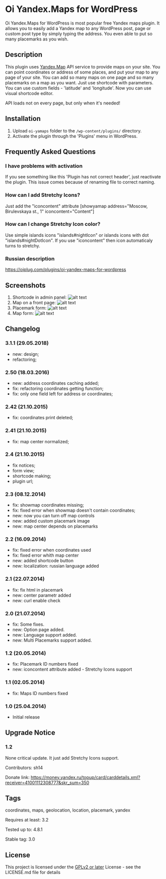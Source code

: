 # Oi Yandex.Maps for WordPress
Oi Yandex.Maps for WordPress is most popular free Yandex maps plugin. It allows you to easily add a Yandex map to any WordPress post, page or custom post type by simply typing the address. You even able to put so many placemarks as you wish.

## Description

This plugin uses <a target="_blank" href="http://maps.yandex.com/">Yandex.Map</a> API service to provide maps on your site.
You can point coordinates or address of some places, and put your map to any page of your site.
You can add so many maps on one page and so many placemarks on a map as you want.
Just use shortcode with parameters. You can use custom fields - 'latitude' and 'longitude'.
Now you can use visual shortcode editor.

API loads not on every page, but only when it's needed! 

## Installation

1. Upload `oi-yamaps` folder to the `/wp-content/plugins/` directory.
2. Activate the plugin through the 'Plugins' menu in WordPress.

## Frequently Asked Questions

### I have problems with activation

If you see something like this 'Plugin has not correct header', just reactivate the plugin. This issue comes because of renaming file to correct naming.

### How can I add Stretchy Icons?

Just add the "iconcontent" attribute [showyamap address="Moscow, Birulevskaya st., 1" iconcontent="Content"]

### How can I change Stretchy Icon color?

Use simple islands icons "islands#nightIcon" or islands icons with dot "islands#nightDotIcon". If you use "iconcontent" then icon automaticaly turns to stretchy.

### Russian description
https://oiplug.com/plugins/oi-yandex-maps-for-wordpress

## Screenshots
 
1. Shortcode in admin panel: 
![alt text](screenshot-1.png)
2. Map on a front page: 
![alt text](screenshot-2.png) 
3. Placemark form: 
![alt text](screenshot-3.png) 
4. Map form: 
![alt text](screenshot-4.png)

## Changelog

###  3.1.1 (29.05.2018) 
* new: design;
* refactoring;
###  2.50 (18.03.2016) 
* new: address coordinates caching added;
* fix: refactoring coordinates getting function;
* fix: only one field left for address or coordinates;
###  2.42 (21.10.2015) 
* fix: coordinates print deleted;
###  2.41 (21.10.2015) 
* fix: map center normalized;
###  2.4 (21.10.2015) 
* fix notices;
* form view;
* shortcode making;
* plugin url;
###  2.3 (08.12.2014) 
* fix: showmap coordinates missing;
* fix: fixed error when showmap doesn't contain coordinates;
* new: now you can turn off map controls
* new: added custom placemark image
* new: map center depends on placemarks
###  2.2 (16.09.2014) 
* fix: fixed error when coordinates used
* fix: fixed error whith map center
* new: added shortcode button
* new: localization: russian language added
###  2.1 (22.07.2014) 
* fix: fix html in placemark
* new: center parametr added
* new: curl enable check
###  2.0 (21.07.2014) 
* fix: Some fixes.
* new: Option page added.
* new: Language support added.
* new: Multi Placemarks support added.
###  1.2 (20.05.2014) 
* fix: Placemark ID numbers fixed
* new: iconcontent attribute added - Stretchy Icons support
###  1.1 (02.05.2014) 
* fix: Maps ID numbers fixed
###  1.0 (25.04.2014) 
* Initial release


## Upgrade Notice

### 1.2
None critical update. It just add Stretchy Icons support.

Contributors: sh14

Donate link: https://money.yandex.ru/topup/card/carddetails.xml?receiver=41001112308777&skr_sum=350

## Tags
coordinates, maps, geolocation, location, placemark, yandex

Requires at least: 3.2

Tested up to: 4.8.1

Stable tag: 3.0

## License
This project is licensed under the <a href="http://www.gnu.org/licenses/gpl-2.0.html">GPLv2 or later</a> License - see the LICENSE.md file for details

